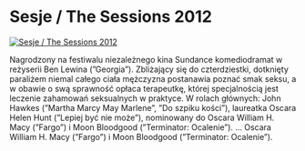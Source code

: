 Sesje / The Sessions 2012 
=============
[![Sesje / The Sessions 2012 ](http://vidos.pl/images/player.gif)](http://vidos.pl/sesje-the-sessions-2012)

 Nagrodzony na festiwalu niezależnego kina Sundance komediodramat w reżyserii Ben Lewina (”Georgia”). Zbliżający się do czterdziestki, dotknięty paraliżem niemal całego ciała mężczyzna postanawia poznać smak seksu, a w obawie o swą sprawność opłaca terapeutkę, której specjalnością jest leczenie zahamowań seksualnych w praktyce. W rolach głównych: John Hawkes (”Martha Marcy May Marlene”, ”Do szpiku kości”), laureatka Oscara Helen Hunt (”Lepiej być nie może”), nominowany do Oscara William H. Macy (”Fargo”) i Moon Bloodgood (”Terminator: Ocalenie”).  ... Oscara William H. Macy (”Fargo”) i Moon Bloodgood (”Terminator: Ocalenie”).
